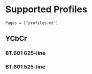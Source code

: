 # Supported Profiles
```@contents
Pages = ["profiles.md"]
```
## YCbCr
### BT.601 625-line

### BT.601 525-line
